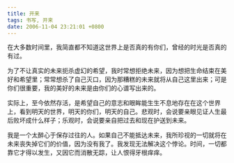 ```yaml
---
title: 开来
tags: 书写, 开来
date: 2006-11-04 23:21:01 +0800
---
```



在大多数时间里，我简直都不知道这世界上是否真的有你们，曾经的时光是否真的有过。

为了不让真实的未来扼杀虚幻的希望，我时常想拒绝未来，因为想把生命结束在美好和希望里；常常想杀了自己灭口，因为那糟糕的未来就将从自己这里出来；可是你们很重要，我的美好的未来是由你们的心谱写出来的。

实际上，至今依然存活，是希望自己的意志和眼眸能生生不息地存在在这个世界上，看到明天的世界，明天的你们，明天的自己。悲观时，会说要亲眼见证人生最后败坏成什么样子；乐观时，会说要亲自把过去和现在护送到未来。

我是一个太醉心于保存过往的人。如果自己不能抵达未来，我所珍视的一切就将在未来丧失掉它们的价值，因为没有我了。我发现无法解决这个悖论。时间，一切都靠它才得以发生，又因它而消散无踪，让人恨得牙根痒痒。

